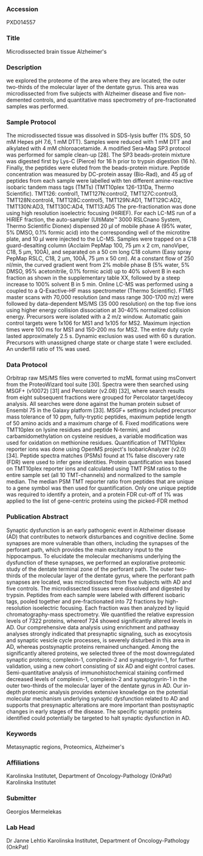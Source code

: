 ### Accession
PXD014557

### Title
Microdissected brain tissue Alzheimer's

### Description
we explored the proteome of the area where they are located; the outer two-thirds of the molecular layer of the dentate gyrus. This area was microdissected from five subjects with Alzheimer disease and five non-demented controls, and quantitative mass spectrometry of pre-fractionated samples was performed.

### Sample Protocol
The microdissected tissue was dissolved in SDS-lysis buffer (1% SDS, 50 mM Hepes pH 7.6, 1 mM DTT). Samples were reduced with 1 mM DTT and alkylated with 4 mM chloroacetamide. A modified Sera‐Mag SP3 protocol was performed for sample clean-up [28]. The SP3 beads-protein mixture was digested first by Lys-C (Pierce) for 16 h prior to trypsin digestion (16 h). Finally, the peptides were eluted from the beads-protein mixture. Peptide concentration was measured by DC-protein assay (Bio-Rad), and 45 µg of peptides from each sample were labelled with ten different amine-reactive isobaric tandem mass tags (TMTs) (TMT10plex 126-131Da, Thermo Scientific). TMT126: control1, TMT127N:control2, TMT127C:control3, TMT128N:control4, TMT128C:control5, TMT129N:AD1, TMT129C:AD2, TMT130N:AD3, TMT130C:AD4, TMT13:AD5 The pre-fractionation was done using high resolution isoelectric focusing (HiRIEF). For each LC-MS run of a HiRIEF fraction, the auto-sampler (UltiMate™ 3000 RSLCnano System, Thermo Scientific Dionex) dispensed 20 µl of mobile phase A (95% water, 5% DMSO, 0.1% formic acid) into the corresponding well of the microtitre plate, and 10 µl were injected to the LC-MS. Samples were trapped on a C18 guard-desalting column (Acclaim PepMap 100, 75 μm x 2 cm, nanoViper, C18, 5 µm, 100Å), and separated on a 50 cm long C18 column (Easy spray PepMap RSLC, C18, 2 μm, 100Å, 75 μm x 50 cm). At a constant flow of 250 nl/min, the curved gradient went from 2% mobile phase B (5% water, 5% DMSO, 95% acetonitrile, 0.1% formic acid) up to 40% solvent B in each fraction as shown in the supplementary table XX, followed by a steep increase to 100% solvent B in 5 min. Online LC-MS was performed using a coupled to a Q-Exactive-HF mass spectrometer (Thermo Scientific). FTMS master scans with 70,000 resolution (and mass range 300-1700 m/z) were followed by data-dependent MS/MS (35 000 resolution) on the top five ions using higher energy collision dissociation at 30-40% normalized collision energy. Precursors were isolated with a 2 m/z window. Automatic gain control targets were 1x106 for MS1 and 1x105 for MS2. Maximum injection times were 100 ms for MS1 and 150-200 ms for MS2. The entire duty cycle lasted approximately 2.5 s. Dynamic exclusion was used with 60 s duration. Precursors with unassigned charge state or charge state 1 were excluded. An underfill ratio of 1% was used.

### Data Protocol
Orbitrap raw MS/MS files were converted to mzML format using msConvert from the ProteoWizard tool suite [30]. Spectra were then searched using MSGF+ (v10072) [31] and Percolator (v2.08) [32], where search results from eight subsequent fractions were grouped for Percolator target/decoy analysis. All searches were done against the human protein subset of Ensembl 75 in the Galaxy platform [33]. MSGF+ settings included precursor mass tolerance of 10 ppm, fully-tryptic peptides, maximum peptide length of 50 amino acids and a maximum charge of 6. Fixed modifications were TMT10plex on lysine residues and peptide N-termini, and carbamidomethylation on cysteine residues, a variable modification was used for oxidation on methionine residues. Quantification of TMT10plex reporter ions was done using OpenMS project's IsobaricAnalyzer (v2.0) [34]. Peptide spectra matches (PSMs) found at 1% false discovery rate (FDR) were used to infer gene identities. Protein quantification was based on TMT10plex reporter ions and calculated using TMT PSM ratios to the entire sample set (all 10 TMT-channels) and normalized to the sample median. The median PSM TMT reporter ratio from peptides that are unique to a gene symbol was then used for quantification. Only one unique peptide was required to identify a protein, and a protein FDR cut-off of 1% was applied to the list of gene-centric proteins using the picked-FDR method

### Publication Abstract
Synaptic dysfunction is an early pathogenic event in Alzheimer disease (AD) that contributes to network disturbances and cognitive decline. Some synapses are more vulnerable than others, including the synapses of the perforant path, which provides the main excitatory input to the hippocampus. To elucidate the molecular mechanisms underlying the dysfunction of these synapses, we performed an explorative proteomic study of the dentate terminal zone of the perforant path. The outer two-thirds of the molecular layer of the dentate gyrus, where the perforant path synapses are located, was microdissected from five subjects with AD and five controls. The microdissected tissues were dissolved and digested by trypsin. Peptides from each sample were labeled with different isobaric tags, pooled together and pre-fractionated into 72 fractions by high-resolution isoelectric focusing. Each fraction was then analyzed by liquid chromatography-mass spectrometry. We quantified the relative expression levels of 7322 proteins, whereof 724 showed significantly altered levels in AD. Our comprehensive data analysis using enrichment and pathway analyses strongly indicated that presynaptic signaling, such as exocytosis and synaptic vesicle cycle processes, is severely disturbed in this area in AD, whereas postsynaptic proteins remained unchanged. Among the significantly altered proteins, we selected three of the most downregulated synaptic proteins; complexin-1, complexin-2 and synaptogyrin-1, for further validation, using a new cohort consisting of six AD and eight control cases. Semi-quantitative analysis of immunohistochemical staining confirmed decreased levels of complexin-1, complexin-2 and synaptogyrin-1 in the outer two-thirds of the molecular layer of the dentate gyrus in AD. Our in-depth proteomic analysis provides extensive knowledge on the potential molecular mechanism underlying synaptic dysfunction related to AD and supports that presynaptic alterations are more important than postsynaptic changes in early stages of the disease. The specific synaptic proteins identified could potentially be targeted to halt synaptic dysfunction in AD.

### Keywords
Metasynaptic regions, Proteomics, Alzheimer's

### Affiliations
Karolinska Institutet, Department of Oncology-Pathology (OnkPat)
Karolinska Institutet

### Submitter
Georgios Mermelekas

### Lab Head
Dr Janne Lehtio
Karolinska Institutet, Department of Oncology-Pathology (OnkPat)


